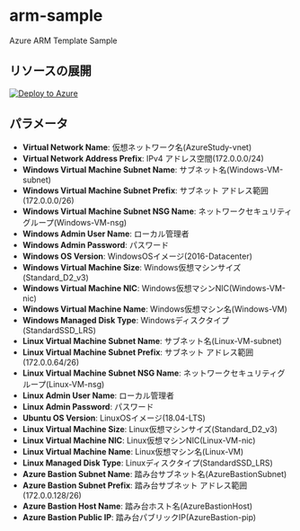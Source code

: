 # arm-sample
Azure ARM Template Sample

## リソースの展開
[![Deploy to Azure](https://aka.ms/deploytoazurebutton)](https://portal.azure.com/#create/Microsoft.Template/uri/https%3A%2F%2Fraw.githubusercontent.com%2Fh-morozumi%2Farm-sample%2Fmain%2Ftemplate%2Fazure-study-2.json)

## パラメータ
- **Virtual Network Name**:	仮想ネットワーク名(AzureStudy-vnet)
- **Virtual Network Address Prefix**:	IPv4 アドレス空間(172.0.0.0/24)
- **Windows Virtual Machine Subnet Name**:	サブネット名(Windows-VM-subnet)
- **Windows Virtual Machine Subnet Prefix**:	サブネット アドレス範囲(172.0.0.0/26)
- **Windows Virtual Machine Subnet NSG Name**:	ネットワークセキュリティグループ(Windows-VM-nsg)
- **Windows Admin User Name**:	ローカル管理者
- **Windows Admin Password**:	パスワード
- **Windows OS Version**:	WindowsOSイメージ(2016-Datacenter)
- **Windows Virtual Machine Size**:	Windows仮想マシンサイズ(Standard_D2_v3)
- **Windows Virtual Machine NIC**:	Windows仮想マシンNIC(Windows-VM-nic)
- **Windows Virtual Machine Name**:	Windows仮想マシン名(Windows-VM)
- **Windows Managed Disk Type**:	Windowsディスクタイプ(StandardSSD_LRS)
- **Linux Virtual Machine Subnet Name**:	サブネット名(Linux-VM-subnet)
- **Linux Virtual Machine Subnet Prefix**:	サブネット アドレス範囲(172.0.0.64/26)
- **Linux Virtual Machine Subnet NSG Name**:	ネットワークセキュリティグループ(Linux-VM-nsg)
- **Linux Admin User Name**:	ローカル管理者
- **Linux Admin Password**:	パスワード
- **Ubuntu OS Version**:	LinuxOSイメージ(18.04-LTS)
- **Linux Virtual Machine Size**:	Linux仮想マシンサイズ(Standard_D2_v3)
- **Linux Virtual Machine NIC**:	Linux仮想マシンNIC(Linux-VM-nic)
- **Linux Virtual Machine Name**:	Linux仮想マシン名(Linux-VM)
- **Linux Managed Disk Type**:	Linuxディスクタイプ(StandardSSD_LRS)
- **Azure Bastion Subnet Name**:	踏み台サブネット名(AzureBastionSubnet)
- **Azure Bastion Subnet Prefix**:	踏み台サブネット アドレス範囲(172.0.0.128/26)
- **Azure Bastion Host Name**:	踏み台ホスト名(AzureBastionHost)
- **Azure Bastion Public IP**:	踏み台パブリックIP(AzureBastion-pip)